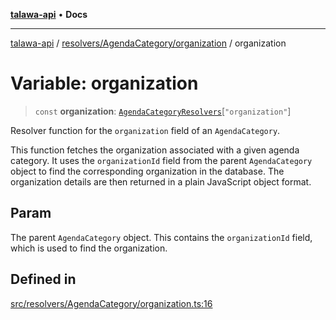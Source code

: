 [**talawa-api**](../../../../README.md) • **Docs**

***

[talawa-api](../../../../modules.md) / [resolvers/AgendaCategory/organization](../README.md) / organization

# Variable: organization

> `const` **organization**: [`AgendaCategoryResolvers`](../../../../types/generatedGraphQLTypes/type-aliases/AgendaCategoryResolvers.md)\[`"organization"`\]

Resolver function for the `organization` field of an `AgendaCategory`.

This function fetches the organization associated with a given agenda category.
It uses the `organizationId` field from the parent `AgendaCategory` object to find the corresponding organization in the database.
The organization details are then returned in a plain JavaScript object format.

## Param

The parent `AgendaCategory` object. This contains the `organizationId` field, which is used to find the organization.

## Defined in

[src/resolvers/AgendaCategory/organization.ts:16](https://github.com/PalisadoesFoundation/talawa-api/blob/3bacbf38707ebd3e3e5f1bc5b4cc7aa3b2adc169/src/resolvers/AgendaCategory/organization.ts#L16)
